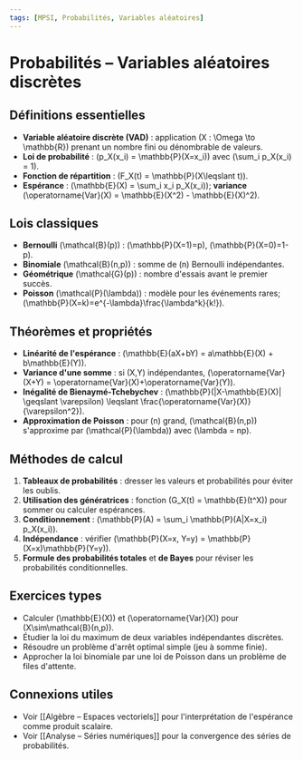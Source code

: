 ```yaml
---
tags: [MPSI, Probabilités, Variables aléatoires]
---
```


# Probabilités – Variables aléatoires discrètes

## Définitions essentielles
- **Variable aléatoire discrète (VAD)** : application \(X : \Omega \to \mathbb{R}\) prenant un nombre fini ou dénombrable de valeurs.
- **Loi de probabilité** : \(p_X(x_i) = \mathbb{P}(X=x_i)\) avec \(\sum_i p_X(x_i) = 1\).
- **Fonction de répartition** : \(F_X(t) = \mathbb{P}(X\leqslant t)\).
- **Espérance** : \(\mathbb{E}(X) = \sum_i x_i p_X(x_i)\); **variance** \(\operatorname{Var}(X) = \mathbb{E}(X^2) - \mathbb{E}(X)^2\).

## Lois classiques
- **Bernoulli** \(\mathcal{B}(p)\) : \(\mathbb{P}(X=1)=p\), \(\mathbb{P}(X=0)=1-p\).
- **Binomiale** \(\mathcal{B}(n,p)\) : somme de \(n\) Bernoulli indépendantes.
- **Géométrique** \(\mathcal{G}(p)\) : nombre d'essais avant le premier succès.
- **Poisson** \(\mathcal{P}(\lambda)\) : modèle pour les événements rares; \(\mathbb{P}(X=k)=e^{-\lambda}\frac{\lambda^k}{k!}\).

## Théorèmes et propriétés
- **Linéarité de l'espérance** : \(\mathbb{E}(aX+bY) = a\mathbb{E}(X) + b\mathbb{E}(Y)\).
- **Variance d'une somme** : si \(X,Y\) indépendantes, \(\operatorname{Var}(X+Y) = \operatorname{Var}(X)+\operatorname{Var}(Y)\).
- **Inégalité de Bienaymé-Tchebychev** : \(\mathbb{P}(|X-\mathbb{E}(X)| \geqslant \varepsilon) \leqslant \frac{\operatorname{Var}(X)}{\varepsilon^2}\).
- **Approximation de Poisson** : pour \(n\) grand, \(\mathcal{B}(n,p)\) s'approxime par \(\mathcal{P}(\lambda)\) avec \(\lambda = np\).

## Méthodes de calcul
1. **Tableaux de probabilités** : dresser les valeurs et probabilités pour éviter les oublis.
2. **Utilisation des génératrices** : fonction \(G_X(t) = \mathbb{E}(t^X)\) pour sommer ou calculer espérances.
3. **Conditionnement** : \(\mathbb{P}(A) = \sum_i \mathbb{P}(A|X=x_i) p_X(x_i)\).
4. **Indépendance** : vérifier \(\mathbb{P}(X=x, Y=y) = \mathbb{P}(X=x)\mathbb{P}(Y=y)\).
5. **Formule des probabilités totales** et **de Bayes** pour réviser les probabilités conditionnelles.

## Exercices types
- Calculer \(\mathbb{E}(X)\) et \(\operatorname{Var}(X)\) pour \(X\sim\mathcal{B}(n,p)\).
- Étudier la loi du maximum de deux variables indépendantes discrètes.
- Résoudre un problème d'arrêt optimal simple (jeu à somme finie).
- Approcher la loi binomiale par une loi de Poisson dans un problème de files d'attente.

## Connexions utiles
- Voir [[Algèbre – Espaces vectoriels]] pour l'interprétation de l'espérance comme produit scalaire.
- Voir [[Analyse – Séries numériques]] pour la convergence des séries de probabilités.
